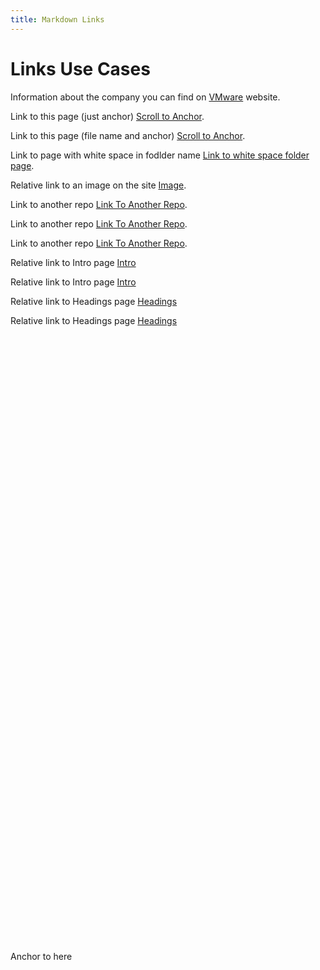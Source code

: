 ```yaml
---
title: Markdown Links
---
```


# Links Use Cases

Information about the company you can find on [VMware](https://www.vmware.com) website.

Link to this page (just anchor) [Scroll to Anchor](#sample_id).

Link to this page (file name and anchor) [Scroll to Anchor](7Links.html?id=5#sample_id).

Link to page with white space in fodlder name [Link to white space folder page](super%20folder/links.md#sample_id).

Relative link to an image on the site [Image](images/tn-workstation-pro-16.jpg).

Link to another repo [Link To Another Repo](/md2docs-testbed-copy/1intro.md).

Link to another repo [Link To Another Repo](/md2docs-testbed-copy/markdown/1intro.md).

Link to another repo [Link To Another Repo](/md2docs-testbed/text-file.txt).


Relative link to Intro page [Intro](1Intro.md)

Relative link to Intro page [Intro](1Intro.md)

Relative link to Headings page [Headings](2Headings.md)

Relative link to Headings page [Headings](2Headings.md)


<a id="sample_id" style="margin-top: 1000px; display: block">Anchor to here</a>

